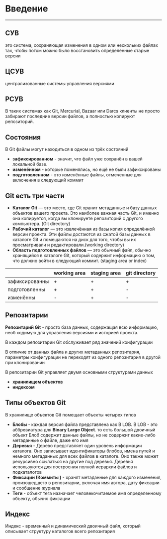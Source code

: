 # Введение

---

## СУВ

это система, сохраняющая изменения в одном или нескольких файлах так, чтобы потом можно было восстановить определённые старые версии

## **ЦСУВ**

централизованные системы управления версиями

## РСУВ

В таких системах как Git, Mercurial, Bazaar или Darcs клиенты не просто забирают последние версии файлов, а полностью копируют репозиторий.

## Cостояния

В Git файлы могут находиться в одном из трёх состояний

- **зафиксированном** - значит, что файл уже сохранён в вашей локальной базе.
- **изменённом** - которые поменялись, но ещё не были зафиксированы
- **подготовленном** - это изменённые файлы, отмеченные для включения в следующий коммит

## Git есть три части

- **Каталог Git** — это место, где Git хранит метаданные и базу данных объектов вашего проекта. Это наиболее важная часть Git, и именно она копируется, когда вы клонируете репозиторий с другого компьютера. (Git directory)
- **Рабочий каталог** — это извлечённая из базы копия определённой версии проекта. Эти файлы достаются из сжатой базы данных в каталоге Git и помещаются на диск для того, чтобы вы их просматривали и редактировали.(working directory)
- **Область подготовленных файлов** — это обычный файл, обычно хранящийся в каталоге Git, который содержит информацию о том, что должно войти в следующий коммит. (staging area or index)

|                | working area | staging area | git directory |
| -------------- | ------------ | ------------ | ------------- |
| зафиксированны | +            | +            | +             |
| подготовленны  | +            | +            | -             |
| изменённы      | -            | +            | -             |

## Репозитарии

**Репозитарий Git** - просто база данных, содержащая всю информацию, необ­ ходимую для управления версиями и историей проекта.

В каждом репозитарии Git обслуживает ряд значений конфигурации

В отличие от данных файла и других метаданных репозитария, параметры конфигурации не переходят из одного репозитария в другой при клонировании

В репозитарии Git управляет двумя основными структурами данных

- **хра­нилищем объектов**
- **индексом**

## Типы объектов Git

В хранилище объектов Git помещает объекты четырех типов

- **Блобы** - каждая версия файла представлена как B LOB. B LOB - это аббре­виатура для **Вinагу Laгge Object**. то есть большой двоичный объект Блоб содержит данные файлы, но не содержит какие-либо метаданные о файле, даже его имя
- **Деревья** - Дерево представляет один уровень информации каталога. Оно записыва­ет идентификаторы блобов, имена путей и немного метаданных для всех файлов в каталоге. Оно также может рекурсивно ссылаться на другие под­ деревья. Деревья используются для построения полной иерархии файлов и подкаталогов
- **Фиксации (Коммиты )** - хранят метаданные для каждого изменения, произошедшего в репозитарии, включая имя автора, дату фиксации и со­общение журнала
- **Теги** - объект тега назначает человекочитаемое имя определенному объек­ту, обычно фиксации

## Индекс

Индекс - временный и динамический двоичный файл, который описывает структуру каталогов всего репозитария
